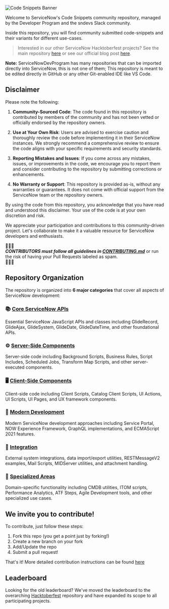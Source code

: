 ![Code Snippets Banner](https://github.com/ServiceNowDevProgram/code-snippets/assets/31702109/f9fa072a-4c0c-426b-8eed-200c6616ff60)

Welcome to ServiceNow's Code Snippets community repository, managed by the Developer Program and the sndevs Slack community.

Inside this repository, you will find community submitted code-snippets and their variants for different use-cases.

> Interested in our other ServiceNow Hacktoberfest projects? See the main repository [here](https://github.com/ServiceNowDevProgram/Hacktoberfest) or see our official blog post [here](https://devlink.sn/hacktoberfest).

**Note:** ServiceNowDevProgram has many repositories that can be imported directly into ServiceNow, this is not one of them; This repository is meant to be edited directly in GitHub or any other Git-enabled IDE like VS Code.

## Disclaimer

Please note the following:

1. **Community-Sourced Code**: The code found in this repository is contributed by members of the community and has not been vetted or officially endorsed by the repository owners.

2. **Use at Your Own Risk**: Users are advised to exercise caution and thoroughly review the code before implementing it in their ServiceNow instances. We strongly recommend a comprehensive review to ensure the code aligns with your specific requirements and security standards.

3. **Reporting Mistakes and Issues**: If you come across any mistakes, issues, or improvements in the code, we encourage you to report them and consider contributing to the repository by submitting corrections or enhancements.

4. **No Warranty or Support**: This repository is provided as-is, without any warranties or guarantees. It does not come with official support from the ServiceNow team or the repository owners.

By using the code from this repository, you acknowledge that you have read and understood this disclaimer. Your use of the code is at your own discretion and risk.

We appreciate your participation and contributions to this community-driven project. Let's collaborate to make it a valuable resource for ServiceNow developers and enthusiasts.

🔔🔔🔔<br>
**_CONTRIBUTORS must follow all guidelines in [CONTRIBUTING.md](CONTRIBUTING.md)_** or run the risk of having your Pull Requests labeled as spam.<br>
🔔🔔🔔

## Repository Organization

The repository is organized into **6 major categories** that cover all aspects of ServiceNow development:

### 📚 [Core ServiceNow APIs](Core%20ServiceNow%20APIs/)
Essential ServiceNow JavaScript APIs and classes including GlideRecord, GlideAjax, GlideSystem, GlideDate, GlideDateTime, and other foundational APIs.

### ⚙️ [Server-Side Components](Server-Side%20Components/)
Server-side code including Background Scripts, Business Rules, Script Includes, Scheduled Jobs, Transform Map Scripts, and other server-executed components.

### 🖥️ [Client-Side Components](Client-Side%20Components/)
Client-side code including Client Scripts, Catalog Client Scripts, UI Actions, UI Scripts, UI Pages, and UX framework components.

### 🚀 [Modern Development](Modern%20Development/)
Modern ServiceNow development approaches including Service Portal, NOW Experience Framework, GraphQL implementations, and ECMAScript 2021 features.

### 🔗 [Integration](Integration/)
External system integrations, data import/export utilities, RESTMessageV2 examples, Mail Scripts, MIDServer utilities, and attachment handling.

### 🎯 [Specialized Areas](Specialized%20Areas/)
Domain-specific functionality including CMDB utilities, ITOM scripts, Performance Analytics, ATF Steps, Agile Development tools, and other specialized use cases.

## We invite you to contribute!

To contribute, just follow these steps:

1. Fork this repo (you get a point just by forking!)
2. Create a new branch on your fork
3. Add/Update the repo
4. Submit a pull request!

That's it! More detailed contribution instructions can be found [here](CONTRIBUTING.md)

## Leaderboard

Looking for the old leaderboard? We've moved the leaderboard to the overarching [Hacktoberfest](https://github.com/ServiceNowDevProgram/Hacktoberfest#leaders) repository and have expanded its scope to all participating projects.
